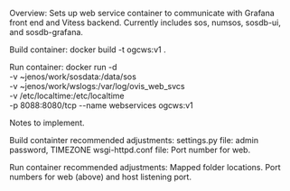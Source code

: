 Overview:
Sets up web service container to communicate with Grafana front end and Vitess backend.
Currently includes sos, numsos, sosdb-ui, and sosdb-grafana.

Build container:
docker build -t ogcws:v1 .

Run container:
docker run -d \
        -v ~jenos/work/sosdata:/data/sos \
        -v ~jenos/work/wslogs:/var/log/ovis_web_svcs \
	-v /etc/localtime:/etc/localtime \
	-p 8088:8080/tcp --name webservices ogcws:v1


Notes to implement.

Build containter recommended adjustments:
settings.py file: admin password, TIMEZONE
wsgi-httpd.conf file: Port number for web.

Run container recommended adjustments:
Mapped folder locations.
Port numbers for web (above) and host listening port.

